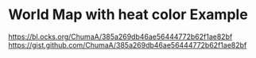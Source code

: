 # World Map with heat color Example

https://bl.ocks.org/ChumaA/385a269db46ae56444772b62f1ae82bf
https://gist.github.com/ChumaA/385a269db46ae56444772b62f1ae82bf